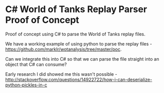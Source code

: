 C# World of Tanks Replay Parser Proof of Concept
========================

Proof of concept using C# to parse the World of Tanks replay files.

We have a working example of using python to parse the replay files - https://github.com/marklr/wotanalysis/tree/master/poc.

Can we integrate this into C# so that we can parse the file straight into an object that C# can consume?

Early research I did showed me this wasn't possible - http://stackoverflow.com/questions/14922722/how-i-can-deserialize-python-pickles-in-c
